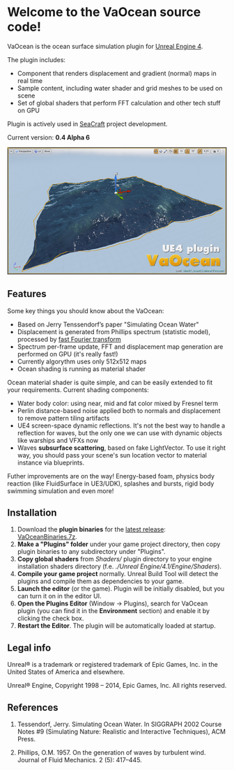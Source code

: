 Welcome to the VaOcean source code!
===================================

VaOcean is the ocean surface simulation plugin for [Unreal Engine 4](https://www.unrealengine.com/).

The plugin includes:

* Component that renders displacement and gradient (normal) maps in real time
* Sample content, including water shader and grid meshes to be used on scene
* Set of global shaders that perform FFT calculation and other tech stuff on GPU

Plugin is actively used in [SeaCraft](http://seacraft.sc) project development.

Current version: **0.4 Alpha 6**

![SCREENSHOT](SCREENSHOT.jpg)


Features
--------

Some key things you should know about the VaOcean:

* Based on Jerry Tenssendorf’s paper "Simulating Ocean Water"
* Displacement is generated from Phillips spectrum (statistic model), processed by [fast Fourier transform](http://en.wikipedia.org/wiki/Fast_Fourier_transform)
* Spectrum per-frame update, FFT and displacement map generation are performed on GPU (it's really fast!)
* Currently algorythm uses only 512x512 maps
* Ocean shading is running as material shader

Ocean material shader is quite simple, and can be easily extended to fit your requirements. Current shading components:

* Water body color: using near, mid and fat color mixed by Fresnel term
* Perlin distance-based noise applied both to normals and displacement to remove pattern tiling artifacts
* UE4 screen-space dynamic reflections. It's not the best way to handle a reflection for waves, but the only one we can use with dynamic objects like warships and VFXs now
* Waves **subsurface scattering**, based on fake LightVector. To use it right way, you should pass your scene's sun location vector to material instance via blueprints.

Futher improvements are on the way! Energy-based foam, physics body reaction (like FluidSurface in UE3/UDK), splashes and bursts, rigid body swimming simulation and even more!


Installation
------------

1. Download the **plugin binaries** for the [latest release](https://github.com/ufna/VaOcean/releases/tag/0.4-a6): [VaOceanBinaries.7z](https://github.com/ufna/VaOcean/releases/download/0.4-a6/VaOceanBinaries.7z).
1. **Make a "Plugins" folder** under your game project directory, then copy plugin binaries to any subdirectory under "Plugins".
1. **Copy global shaders** from *Shaders/* plugin directory to your engine installation shaders directory (f.e. *./Unreal Engine/4.1/Engine/Shaders*).
1. **Compile your game project** normally. Unreal Build Tool will detect the plugins and compile them as dependencies to your game.
1. **Launch the editor** (or the game). Plugin will be initially disabled, but you can turn it on in the editor UI.
1. **Open the Plugins Editor** (Window -> Plugins), search for VaOcean plugin (you can find it in the **Environment** section) and enable it by clicking the check box.
1. **Restart the Editor**. The plugin will be automatically loaded at startup.


Legal info
----------

Unreal® is a trademark or registered trademark of Epic Games, Inc. in the United States of America and elsewhere.

Unreal® Engine, Copyright 1998 – 2014, Epic Games, Inc. All rights reserved.



References
----------

1. Tessendorf, Jerry. Simulating Ocean Water. In SIGGRAPH 2002 Course Notes #9 (Simulating Nature: Realistic and Interactive Techniques), ACM Press.

1. Phillips, O.M. 1957. On the generation of waves by turbulent wind. Journal of Fluid Mechanics. 2 (5): 417–445.

